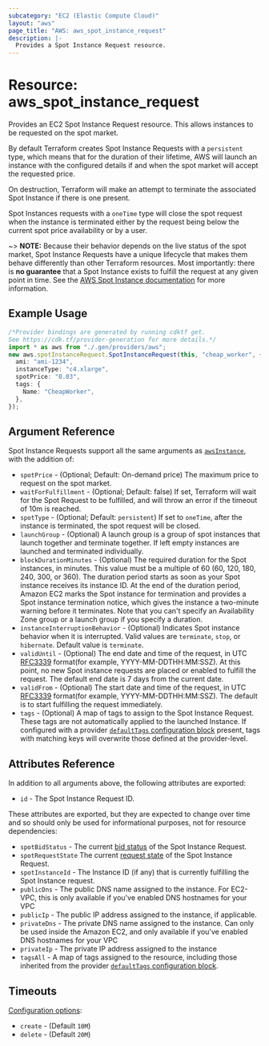 ```yaml
---
subcategory: "EC2 (Elastic Compute Cloud)"
layout: "aws"
page_title: "AWS: aws_spot_instance_request"
description: |-
  Provides a Spot Instance Request resource.
---
```


# Resource: aws\_spot\_instance\_request

Provides an EC2 Spot Instance Request resource. This allows instances to be
requested on the spot market.

By default Terraform creates Spot Instance Requests with a `persistent` type,
which means that for the duration of their lifetime, AWS will launch an
instance with the configured details if and when the spot market will accept
the requested price.

On destruction, Terraform will make an attempt to terminate the associated Spot
Instance if there is one present.

Spot Instances requests with a `oneTime` type will close the spot request
when the instance is terminated either by the request being below the current spot
price availability or by a user.

\~> **NOTE:** Because their behavior depends on the live status of the spot
market, Spot Instance Requests have a unique lifecycle that makes them behave
differently than other Terraform resources. Most importantly: there is **no
guarantee** that a Spot Instance exists to fulfill the request at any given
point in time. See the [AWS Spot Instance
documentation](https://docs.aws.amazon.com/AWSEC2/latest/UserGuide/using-spot-instances.html)
for more information.

## Example Usage

```typescript
/*Provider bindings are generated by running cdktf get.
See https://cdk.tf/provider-generation for more details.*/
import * as aws from "./.gen/providers/aws";
new aws.spotInstanceRequest.SpotInstanceRequest(this, "cheap_worker", {
  ami: "ami-1234",
  instanceType: "c4.xlarge",
  spotPrice: "0.03",
  tags: {
    Name: "CheapWorker",
  },
});

```

## Argument Reference

Spot Instance Requests support all the same arguments as
[`awsInstance`](instance.html), with the addition of:

* `spotPrice` - (Optional; Default: On-demand price) The maximum price to request on the spot market.
* `waitForFulfillment` - (Optional; Default: false) If set, Terraform will
  wait for the Spot Request to be fulfilled, and will throw an error if the
  timeout of 10m is reached.
* `spotType` - (Optional; Default: `persistent`) If set to `oneTime`, after
  the instance is terminated, the spot request will be closed.
* `launchGroup` - (Optional) A launch group is a group of spot instances that launch together and terminate together.
  If left empty instances are launched and terminated individually.
* `blockDurationMinutes` - (Optional) The required duration for the Spot instances, in minutes. This value must be a multiple of 60 (60, 120, 180, 240, 300, or 360).
  The duration period starts as soon as your Spot instance receives its instance ID. At the end of the duration period, Amazon EC2 marks the Spot instance for termination and provides a Spot instance termination notice, which gives the instance a two-minute warning before it terminates.
  Note that you can't specify an Availability Zone group or a launch group if you specify a duration.
* `instanceInterruptionBehavior` - (Optional) Indicates Spot instance behavior when it is interrupted. Valid values are `terminate`, `stop`, or `hibernate`. Default value is `terminate`.
* `validUntil` - (Optional) The end date and time of the request, in UTC [RFC3339](https://tools.ietf.org/html/rfc3339#section-5.8) format(for example, YYYY-MM-DDTHH:MM:SSZ). At this point, no new Spot instance requests are placed or enabled to fulfill the request. The default end date is 7 days from the current date.
* `validFrom` - (Optional) The start date and time of the request, in UTC [RFC3339](https://tools.ietf.org/html/rfc3339#section-5.8) format(for example, YYYY-MM-DDTHH:MM:SSZ). The default is to start fulfilling the request immediately.
* `tags` - (Optional) A map of tags to assign to the Spot Instance Request. These tags are not automatically applied to the launched Instance. If configured with a provider [`defaultTags` configuration block](https://registry.terraform.io/providers/hashicorp/aws/latest/docs#default_tags-configuration-block) present, tags with matching keys will overwrite those defined at the provider-level.

## Attributes Reference

In addition to all arguments above, the following attributes are exported:

* `id` - The Spot Instance Request ID.

These attributes are exported, but they are expected to change over time and so
should only be used for informational purposes, not for resource dependencies:

* `spotBidStatus` - The current [bid
  status](https://docs.aws.amazon.com/AWSEC2/latest/UserGuide/spot-bid-status.html)
  of the Spot Instance Request.
* `spotRequestState` The current [request
  state](https://docs.aws.amazon.com/AWSEC2/latest/UserGuide/spot-requests.html#creating-spot-request-status)
  of the Spot Instance Request.
* `spotInstanceId` - The Instance ID (if any) that is currently fulfilling
  the Spot Instance request.
* `publicDns` - The public DNS name assigned to the instance. For EC2-VPC, this
  is only available if you've enabled DNS hostnames for your VPC
* `publicIp` - The public IP address assigned to the instance, if applicable.
* `privateDns` - The private DNS name assigned to the instance. Can only be
  used inside the Amazon EC2, and only available if you've enabled DNS hostnames
  for your VPC
* `privateIp` - The private IP address assigned to the instance
* `tagsAll` - A map of tags assigned to the resource, including those inherited from the provider [`defaultTags` configuration block](https://registry.terraform.io/providers/hashicorp/aws/latest/docs#default_tags-configuration-block).

## Timeouts

[Configuration options](https://developer.hashicorp.com/terraform/language/resources/syntax#operation-timeouts):

* `create` - (Default `10M`)
* `delete` - (Default `20M`)
